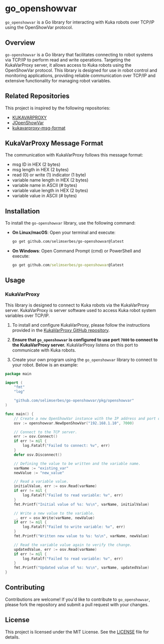 # go_openshowvar

`go_openshowvar` is a Go library for interacting with Kuka robots over TCP/IP using the OpenShowVar protocol.

## Overview

`go-openshowvar` is a Go library that facilitates connecting to robot systems via TCP/IP to perform read and write operations. Targeting the KukaVarProxy server, it allows access to Kuka robots using the OpenShowVar protocol. This library is designed for use in robot control and monitoring applications, providing reliable communication over TCP/IP and extensive functionality for managing robot variables.

## Related Repositories

This project is inspired by the following repositories:

- [KUKAVARPROXY](https://github.com/ImtsSrl/KUKAVARPROXY)
- [JOpenShowVar](https://github.com/aauc-mechlab/JOpenShowVar)
- [kukavarproxy-msg-format](https://github.com/ahmad-saeed/kukavarproxy-msg-format)

## KukaVarProxy Message Format

The communication with KukaVarProxy follows this message format:

- msg ID in HEX (2 bytes)
- msg length in HEX (2 bytes)
- read (0) or write (1) indicator (1 byte)
- variable name length in HEX (2 bytes)
- variable name in ASCII (# bytes)
- variable value length in HEX (2 bytes)
- variable value in ASCII (# bytes)

## Installation

To install the `go-openshowvar` library, use the following command:

- **On Linux/macOS**:
  Open your terminal and execute:
  ```sh
  go get github.com/selimserbes/go-openshowvar@latest
  ```
- **On Windows**:
  Open Command Prompt (cmd) or PowerShell and execute:
  ```cmd
  go get github.com/selimserbes/go-openshowvar@latest
  ```

## Usage

### KukaVarProxy

This library is designed to connect to Kuka robots via the KukaVarProxy server. KukaVarProxy is server software used to access Kuka robot system variables over TCP/IP.

1. To install and configure KukaVarProxy, please follow the instructions provided in the [KukaVarProxy GitHub repository](https://github.com/ImtsSrl/KUKAVARPROXY).

2. **Ensure that `go_openshowvar` is configured to use port `7000` to connect to the KukaVarProxy server.** KukaVarProxy listens on this port to communicate with Kuka robots.

3. Create your own program using the `go_openshowvar` library to connect to your robot. Below is an example:

```go
package main

import (
	"fmt"
	"log"

	"github.com/selimserbes/go-openshowvar/pkg/openshowvar"
)

func main() {
	// Create a new OpenShowVar instance with the IP address and port of the TCP server.
	osv := openshowvar.NewOpenShowVar("192.168.1.10", 7000)

	// Connect to the TCP server.
	err := osv.Connect()
	if err != nil {
		log.Fatalf("Failed to connect: %v", err)
	}
	defer osv.Disconnect()

	// Defining the value to be written and the variable name.
	varName := "existing_var"
	newValue := "new_value"

	// Read a variable value.
	initialValue, err := osv.Read(varName)
	if err != nil {
		log.Fatalf("Failed to read variable: %v", err)
	}
	fmt.Printf("Initial value of %s: %s\n", varName, initialValue)

	// Write a new value to the variable.
	_, err = osv.Write(varName, newValue)
	if err != nil {
		log.Fatalf("Failed to write variable: %v", err)
	}
	fmt.Printf("Written new value to %s: %s\n", varName, newValue)

	// Read the variable value again to verify the change.
	updatedValue, err := osv.Read(varName)
	if err != nil {
		log.Fatalf("Failed to read variable: %v", err)
	}
	fmt.Printf("Updated value of %s: %s\n", varName, updatedValue)
}
```

## Contributing

Contributions are welcome! If you'd like to contribute to `go_openshowvar`, please fork the repository and submit a pull request with your changes.

## License

This project is licensed under the MIT License. See the [LICENSE](LICENSE) file for details.
